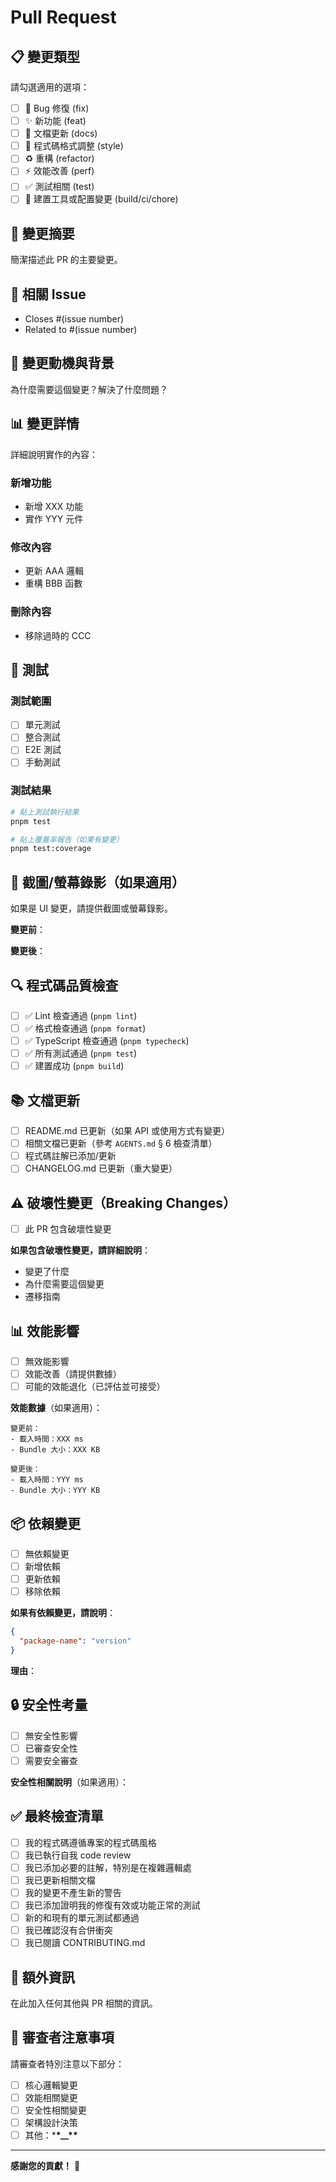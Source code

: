 # Pull Request

## 📋 變更類型

請勾選適用的選項：

- [ ] 🐛 Bug 修復 (fix)
- [ ] ✨ 新功能 (feat)
- [ ] 📝 文檔更新 (docs)
- [ ] 💅 程式碼格式調整 (style)
- [ ] ♻️ 重構 (refactor)
- [ ] ⚡ 效能改善 (perf)
- [ ] ✅ 測試相關 (test)
- [ ] 🔧 建置工具或配置變更 (build/ci/chore)

## 📝 變更摘要

簡潔描述此 PR 的主要變更。

## 🔗 相關 Issue

- Closes #(issue number)
- Related to #(issue number)

## 🎯 變更動機與背景

為什麼需要這個變更？解決了什麼問題？

## 📊 變更詳情

詳細說明實作的內容：

### 新增功能

- 新增 XXX 功能
- 實作 YYY 元件

### 修改內容

- 更新 AAA 邏輯
- 重構 BBB 函數

### 刪除內容

- 移除過時的 CCC

## 🧪 測試

### 測試範圍

- [ ] 單元測試
- [ ] 整合測試
- [ ] E2E 測試
- [ ] 手動測試

### 測試結果

```bash
# 貼上測試執行結果
pnpm test

# 貼上覆蓋率報告（如果有變更）
pnpm test:coverage
```

## 📸 截圖/螢幕錄影（如果適用）

如果是 UI 變更，請提供截圖或螢幕錄影。

**變更前**：

<!-- 貼上截圖 -->

**變更後**：

<!-- 貼上截圖 -->

## 🔍 程式碼品質檢查

- [ ] ✅ Lint 檢查通過 (`pnpm lint`)
- [ ] ✅ 格式檢查通過 (`pnpm format`)
- [ ] ✅ TypeScript 檢查通過 (`pnpm typecheck`)
- [ ] ✅ 所有測試通過 (`pnpm test`)
- [ ] ✅ 建置成功 (`pnpm build`)

## 📚 文檔更新

- [ ] README.md 已更新（如果 API 或使用方式有變更）
- [ ] 相關文檔已更新（參考 `AGENTS.md` § 6 檢查清單）
- [ ] 程式碼註解已添加/更新
- [ ] CHANGELOG.md 已更新（重大變更）

## ⚠️ 破壞性變更（Breaking Changes）

- [ ] 此 PR 包含破壞性變更

**如果包含破壞性變更，請詳細說明**：

- 變更了什麼
- 為什麼需要這個變更
- 遷移指南

## 📊 效能影響

- [ ] 無效能影響
- [ ] 效能改善（請提供數據）
- [ ] 可能的效能退化（已評估並可接受）

**效能數據**（如果適用）：

```
變更前：
- 載入時間：XXX ms
- Bundle 大小：XXX KB

變更後：
- 載入時間：YYY ms
- Bundle 大小：YYY KB
```

## 📦 依賴變更

- [ ] 無依賴變更
- [ ] 新增依賴
- [ ] 更新依賴
- [ ] 移除依賴

**如果有依賴變更，請說明**：

```json
{
  "package-name": "version"
}
```

**理由**：

## 🔒 安全性考量

- [ ] 無安全性影響
- [ ] 已審查安全性
- [ ] 需要安全審查

**安全性相關說明**（如果適用）：

## ✅ 最終檢查清單

- [ ] 我的程式碼遵循專案的程式碼風格
- [ ] 我已執行自我 code review
- [ ] 我已添加必要的註解，特別是在複雜邏輯處
- [ ] 我已更新相關文檔
- [ ] 我的變更不產生新的警告
- [ ] 我已添加證明我的修復有效或功能正常的測試
- [ ] 新的和現有的單元測試都通過
- [ ] 我已確認沒有合併衝突
- [ ] 我已閱讀 CONTRIBUTING.md

## 📝 額外資訊

在此加入任何其他與 PR 相關的資訊。

## 👀 審查者注意事項

請審查者特別注意以下部分：

- [ ] 核心邏輯變更
- [ ] 效能相關變更
- [ ] 安全性相關變更
- [ ] 架構設計決策
- [ ] 其他：\***\*\_\_\*\***

---

**感謝您的貢獻！** 🎉
